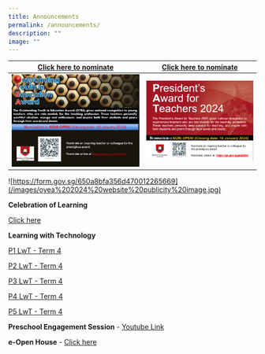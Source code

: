 ```yaml
---
title: Announcements
permalink: /announcements/
description: ""
image: ""
---
```

| [Click here to nominate](https://form.gov.sg/650a8bfa356d470012265669) | [Click here to nominate](https://form.gov.sg/650a5bfd07ce8a0011c0133c) | 
| -------- | -------- | 
|  ![](/images/oyea%202024%20website%20publicity%20image.jpg)   |  ![](/images/pat%202024%20website%20publicity%20image.gif)     | 

![https://form.gov.sg/650a8bfa356d470012265669](/images/oyea%202024%20website%20publicity%20image.jpg)


**Celebration of Learning**

[Click here](https://sites.google.com/moe.edu.sg/adpscol/home)

**Learning with Technology**

[P1 LwT - Term 4](/files/2023%20p1%20lwt%20tasks_term%204.pdf)

[P2 LwT - Term 4](/files/2023%20p2%20lwt%20tasks_term%204.pdf)

[P3 LwT - Term 4](/files/2023%20p3%20lwt%20tasks_term%204.pdf)

[P4 LwT - Term 4](/files/2023%20p4%20lwt%20tasks_term%204.pdf)

[P5 LwT - Term 4](/files/2023%20p5%20lwt%20tasks_term%204.pdf)



**Preschool Engagement Session** - 
[Youtube Link](https://www.youtube.com/watch?v=UrSj4XcOkF0)

**e-Open House** - [Click here](https://drive.google.com/file/d/1g1LSqr5oH2FNfRWxPn06cDgFAjGBbAqX/view?usp=share_link)